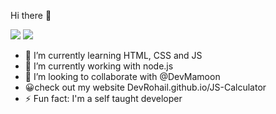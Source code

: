 Hi there 👋

![](https://komarev.com/ghpvc/?username=Devrohail&base=3000)
![](https://github-readme-stats.vercel.app/api?username=Devrohail&show_icons=true&theme=radical)
- 🔭 I’m currently learning HTML, CSS and JS
- 🌱 I’m currently working with node.js
- 👯 I’m looking to collaborate  with @DevMamoon
- 😀check out my website DevRohail.github.io/JS-Calculator
- ⚡ Fun fact: I'm a self taught developer
